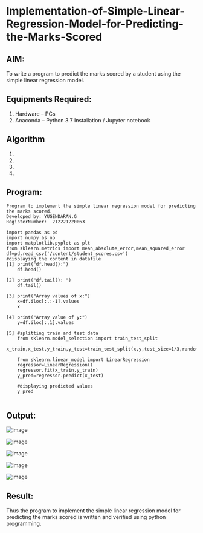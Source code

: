 # Implementation-of-Simple-Linear-Regression-Model-for-Predicting-the-Marks-Scored

## AIM:
To write a program to predict the marks scored by a student using the simple linear regression model.

## Equipments Required:
1. Hardware – PCs
2. Anaconda – Python 3.7 Installation / Jupyter notebook

## Algorithm
1. 
2. 
3. 
4. 

## Program:
```
Program to implement the simple linear regression model for predicting the marks scored.
Developed by: YUGENDARAN.G
RegisterNumber:  212221220063

import pandas as pd
import numpy as np
import matplotlib.pyplot as plt
from sklearn.metrics import mean_absolute_error,mean_squared_error
df=pd.read_csv('/content/student_scores.csv')
#displaying the content in datafile
[1] print("df.head():")
    df.head()

[2] print("df.tail(): ")
    df.tail()
  
[3] print("Array values of x:")
    x=df.iloc[:,:-1].values
    x
    
[4] print("Array value of y:")
    y=df.iloc[:,1].values
    
[5] #splitting train and test data
    from sklearn.model_selection import train_test_split
    x_train,x_test,y_train,y_test=train_test_split(x,y,test_size=1/3,random_state=0)
    
    from sklearn.linear_model import LinearRegression
    regressor=LinearRegression()
    regressor.fit(x_train,y_train)
    y_pred=regressor.predict(x_test)
    
    #displaying predicted values
    y_pred
    
```
## Output:
![image](https://user-images.githubusercontent.com/128135616/229407897-6118d22a-60ea-46f8-9122-3eb02f3fcd21.png)

![image](https://user-images.githubusercontent.com/128135616/229409013-8619da20-1224-4018-b95b-0d74e22e950f.png)

![image](https://user-images.githubusercontent.com/128135616/229409927-c29886cf-7bc0-4fa2-9d62-3e0bf51b3b97.png)

![image](https://user-images.githubusercontent.com/128135616/229430829-372414ea-f6cb-438b-8762-92dd0ecc0cba.png)

![image](https://user-images.githubusercontent.com/128135616/229709402-08c04449-7e71-4ad7-9a9e-121d73330810.png)











## Result:
Thus the program to implement the simple linear regression model for predicting the marks scored is written and verified using python programming.
